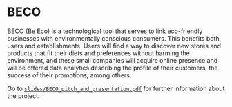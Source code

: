 # BECO
BECO (Be Eco) is a technological tool that serves to link eco-friendly businesses with  environmentally conscious consumers. This benefits both users and establishments. Users will find a way to discover new stores and products that fit their diets and preferences without harming the environment, and these small companies will acquire online presence and will be offered data analytics describing the profile of their customers, the success of their promotions, among others.

Go to [`slides/BECO_pitch_and_presentation.pdf`](https://github.com/beco-app/beco-project/blob/main/slides/BECO_pitch_and_presentation.pdf) for further information about the project.
